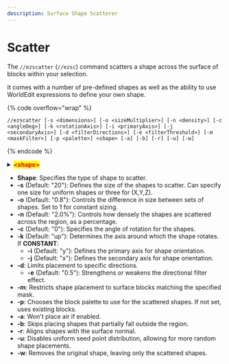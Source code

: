 ```yaml
---
description: Surface Shape Scatterer
---
```


# Scatter

The `//ezscatter` (`//ezsc`) command scatters a shape across the surface of blocks within your selection.

It comes with a number of pre-defined shapes as well as the ability to use WorldEdit expressions to define your own shape.

{% code overflow="wrap" %}
```
//ezscatter [-s <dimensions>] [-o <sizeMultiplier>] [-n <density>] [-c <angleDeg>] [-k <rotationAxis>] [-i <primaryAxis>] [-j <secondaryAxis>] [-d <filterDirections>] [-e <filterThreshold>] [-m <maskFilter>] [-p <palette>] <shape> [-a] [-b] [-r] [-u] [-w]
```
{% endcode %}

<details>

<summary><mark style="color:red;"><strong>&#x3C;shape></strong></mark></summary>

**Current shapes**

_Additional args are givin after the shape name, seperated by a colon ( : )_

* bean
* cube
* curl
* cylinder
* ellipsoid
* fur
* leaf
* lemon
* onion
* polygon:\<sides>:\<yLensRadius>:\<yLensThickness>:\<rLensRadius>:\<rLensRadius>
* pyramid:\<sides>
* spike
* supersphere:\<exponent>
* tetrahedron
* torus:\<relativeRadius>

In addition to these, you can also define your own shape with a WorldEdit expression

**`expression:<expression>`**

For example, this expression will create spirals:\
`//ezsc expression:x+=sin(2*pi*y)/2;z+=cos(2*pi*y)/2;x*x+z*z<0.3^2`



</details>

* **Shape**: Specifies the type of shape to scatter.
* **-s** (Default: "20"): Defines the size of the shapes to scatter. Can specify one size for uniform shapes or three for (X,Y,Z).
* **-o** (Default: "0.8"): Controls the difference in size between sets of shapes. Set to 1 for constant sizing.
* **-n** (Default: "2.0%"): Controls how densely the shapes are scattered across the region, as a percentage.
* **-c** (Default: "0"): Specifies the angle of rotation for the shapes.
* **-k** (Default: "up"): Determines the axis around which the shape rotates.\
  If **CONSTANT**:
  * **-i** (Default: "y"): Defines the primary axis for shape orientation.
  * **-j** (Default: "x"): Defines the secondary axis for shape orientation.
* **-d**: Limits placement to specific directions.
  * **-e** (Default: "0.5"): Strengthens or weakens the directional filter effect.
* **-m**: Restricts shape placement to surface blocks matching the specified mask.
* **-p**: Chooses the block palette to use for the scattered shapes. If not set, uses existing blocks.
* **-a**: Won't place air if enabled.
* **-b**: Skips placing shapes that partially fall outside the region.
* **-r**: Aligns shapes with the surface normal.
* **-u**: Disables uniform seed point distribution, allowing for more random shape placements.
* **-w**: Removes the original shape, leaving only the scattered shapes.
